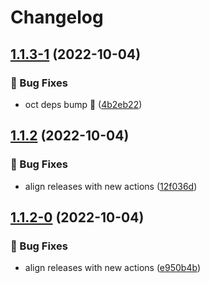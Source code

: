 # Changelog

## [1.1.3-1](https://github.com/agrc/create-reminder-action/compare/v1.1.2...v1.1.3-1) (2022-10-04)


### 🐛 Bug Fixes

* oct deps bump 🌲 ([4b2eb22](https://github.com/agrc/create-reminder-action/commit/4b2eb220e1d3805313e1eb99dfe647da4eaa1f66))

## [1.1.2](https://github.com/agrc/create-reminder-action/compare/v1.1.1...v1.1.2) (2022-10-04)


### 🐛 Bug Fixes

* align releases with new actions ([12f036d](https://github.com/agrc/create-reminder-action/commit/12f036d8a636c30abcead5c0c535f888617ff6db))

## [1.1.2-0](https://github.com/agrc/create-reminder-action/compare/v1.1.1...v1.1.2-0) (2022-10-04)


### 🐛 Bug Fixes

* align releases with new actions ([e950b4b](https://github.com/agrc/create-reminder-action/commit/e950b4b2b462d1fa379ae3a3b8962803c674f10c))
